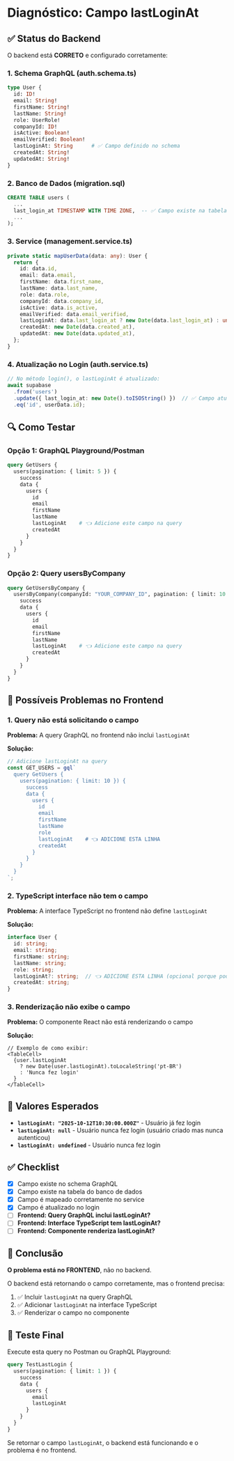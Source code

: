 # Diagnóstico: Campo lastLoginAt

## ✅ Status do Backend

O backend está **CORRETO** e configurado corretamente:

### 1. Schema GraphQL (auth.schema.ts)
```graphql
type User {
  id: ID!
  email: String!
  firstName: String!
  lastName: String!
  role: UserRole!
  companyId: ID!
  isActive: Boolean!
  emailVerified: Boolean!
  lastLoginAt: String      # ✅ Campo definido no schema
  createdAt: String!
  updatedAt: String!
}
```

### 2. Banco de Dados (migration.sql)
```sql
CREATE TABLE users (
  ...
  last_login_at TIMESTAMP WITH TIME ZONE,  -- ✅ Campo existe na tabela
  ...
);
```

### 3. Service (management.service.ts)
```typescript
private static mapUserData(data: any): User {
  return {
    id: data.id,
    email: data.email,
    firstName: data.first_name,
    lastName: data.last_name,
    role: data.role,
    companyId: data.company_id,
    isActive: data.is_active,
    emailVerified: data.email_verified,
    lastLoginAt: data.last_login_at ? new Date(data.last_login_at) : undefined, // ✅ Mapeamento correto
    createdAt: new Date(data.created_at),
    updatedAt: new Date(data.updated_at),
  };
}
```

### 4. Atualização no Login (auth.service.ts)
```typescript
// No método login(), o lastLoginAt é atualizado:
await supabase
  .from('users')
  .update({ last_login_at: new Date().toISOString() })  // ✅ Campo atualizado no login
  .eq('id', userData.id);
```

## 🔍 Como Testar

### Opção 1: GraphQL Playground/Postman
```graphql
query GetUsers {
  users(pagination: { limit: 5 }) {
    success
    data {
      users {
        id
        email
        firstName
        lastName
        lastLoginAt    # 👈 Adicione este campo na query
        createdAt
      }
    }
  }
}
```

### Opção 2: Query usersByCompany
```graphql
query GetUsersByCompany {
  usersByCompany(companyId: "YOUR_COMPANY_ID", pagination: { limit: 10 }) {
    success
    data {
      users {
        id
        email
        firstName
        lastName
        lastLoginAt    # 👈 Adicione este campo na query
        createdAt
      }
    }
  }
}
```

## 🐛 Possíveis Problemas no Frontend

### 1. Query não está solicitando o campo
**Problema:** A query GraphQL no frontend não inclui `lastLoginAt`

**Solução:**
```typescript
// Adicione lastLoginAt na query
const GET_USERS = gql`
  query GetUsers {
    users(pagination: { limit: 10 }) {
      success
      data {
        users {
          id
          email
          firstName
          lastName
          role
          lastLoginAt    # 👈 ADICIONE ESTA LINHA
          createdAt
        }
      }
    }
  }
`;
```

### 2. TypeScript interface não tem o campo
**Problema:** A interface TypeScript no frontend não define `lastLoginAt`

**Solução:**
```typescript
interface User {
  id: string;
  email: string;
  firstName: string;
  lastName: string;
  role: string;
  lastLoginAt?: string;  // 👈 ADICIONE ESTA LINHA (opcional porque pode ser null)
  createdAt: string;
}
```

### 3. Renderização não exibe o campo
**Problema:** O componente React não está renderizando o campo

**Solução:**
```tsx
// Exemplo de como exibir:
<TableCell>
  {user.lastLoginAt 
    ? new Date(user.lastLoginAt).toLocaleString('pt-BR')
    : 'Nunca fez login'
  }
</TableCell>
```

## 📝 Valores Esperados

- **`lastLoginAt: "2025-10-12T10:30:00.000Z"`** - Usuário já fez login
- **`lastLoginAt: null`** - Usuário nunca fez login (usuário criado mas nunca autenticou)
- **`lastLoginAt: undefined`** - Usuário nunca fez login

## ✅ Checklist

- [x] Campo existe no schema GraphQL
- [x] Campo existe na tabela do banco de dados
- [x] Campo é mapeado corretamente no service
- [x] Campo é atualizado no login
- [ ] **Frontend: Query GraphQL inclui lastLoginAt?**
- [ ] **Frontend: Interface TypeScript tem lastLoginAt?**
- [ ] **Frontend: Componente renderiza lastLoginAt?**

## 🎯 Conclusão

**O problema está no FRONTEND**, não no backend. 

O backend está retornando o campo corretamente, mas o frontend precisa:
1. ✅ Incluir `lastLoginAt` na query GraphQL
2. ✅ Adicionar `lastLoginAt` na interface TypeScript
3. ✅ Renderizar o campo no componente

## 🧪 Teste Final

Execute esta query no Postman ou GraphQL Playground:

```graphql
query TestLastLogin {
  users(pagination: { limit: 1 }) {
    success
    data {
      users {
        email
        lastLoginAt
      }
    }
  }
}
```

Se retornar o campo `lastLoginAt`, o backend está funcionando e o problema é no frontend.
